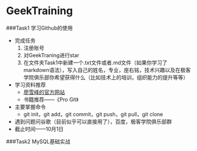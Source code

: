 # GeekTraining
###Task1 学习Github的使用
* 完成任务
  1. 注册账号
  2. 对GeekTraning进行star
  3. 在文件夹Task1中新建一个.txt文件或者.md文件（如果你学习了markdown语法），写入自己的姓名，专业，座右铭，技术兴趣以及在极客学院俱乐部你希望获得什么（比如技术上的培训，组织能力的提升等等）
* 学习资料推荐
  * [廖雪峰的官方网站](http://www.liaoxuefeng.com/wiki/0013739516305929606dd18361248578c67b8067c8c017b000/00137628548491051ccfaef0ccb470894c858999603fedf000)
  * 书籍推荐——《Pro Git》
* 主要掌握命令
  * git init，git add，git commit，git push，git pull，git clone 
* 遇到问题问谷歌（目前似乎可以直接用了），百度，极客学院俱乐部群
* 截止时间——10月1日

###Task2 MySQL基础实战

  
